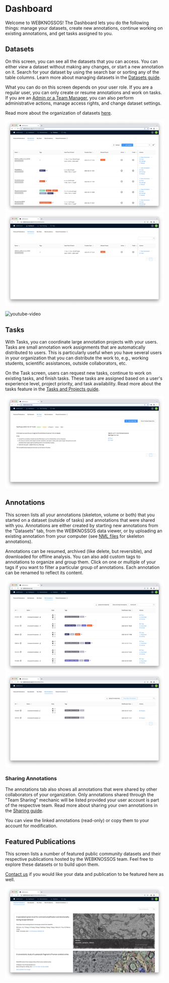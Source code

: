 # Dashboard

Welcome to WEBKNOSSOS! 
The Dashboard lets you do the following things: manage your datasets, create new annotations, continue working on existing annotations, and get tasks assigned to you.

## Datasets

On this screen, you can see all the datasets that you can access. 
You can either _view_ a dataset without making any changes, or start a new annotation on it.
Search for your dataset by using the search bar or sorting any of the table columns.
Learn more about managing datasets in the [Datasets guide](./datasets.md).

What you can do on this screen depends on your user role. 
If you are a regular user, you can only create or resume annotations and work on tasks. 
If you are an [Admin or a Team Manager](./users.md#access-rights-roles), you can also perform administrative actions, manage access rights, and change dataset settings.

Read more about the organization of datasets [here](./datasets.md#dataset-organization).

![Dashboard for Team Managers or Admins with access to dataset settings and additional administration actions.](./images/dashboard_datasets.jpeg)
![Dashboard for Regular Users](./images/dashboard_regular_user.jpeg)

![youtube-video](https://www.youtube.com/embed/naPL1jfCdOc)

## Tasks

With Tasks, you can coordinate large annotation projects with your users.
Tasks are small annotation work assignments that are automatically distributed to users. This is particularly useful when you have several users in your organization that you can distribute the work to, e.g., working students, scientific assistances, outside collaborators, etc.

On the Task screen, users can request new tasks, continue to work on existing tasks, and finish tasks. These tasks are assigned based on a user's experience level, project priority, and task availability.
Read more about the tasks feature in the [Tasks and Projects guide](./tasks.md).

![Tasks can be distributed to users. Task can include rich instructions.](./images/dashboard_tasks.jpeg)

## Annotations

This screen lists all your annotations (skeleton, volume or both) that you started on a dataset (outside of tasks) and annotations that were shared with you. Annotations are either created by starting new annotations from the "Datasets" tab, from the WEBKNOSSOS data viewer, or by uploading an existing annotation from your computer (see [NML files](./data_formats.md#nml) for skeleton annotations).

Annotations can be resumed, archived (like delete, but reversible), and downloaded for offline analysis.
You can also add custom tags to annotations to organize and group them. Click on one or multiple of your tags if you want to filter a particular group of annotations.
Each annotation can be renamed to reflect its content.

![Manage and resume your skeleton and volume annotations.](./images/dashboard_annotations.jpeg)
![Annotations can archived to declutter your dashboard.](./images/dashboard_archive.jpeg)

### Sharing Annotations

The annotations tab also shows all annotations that were shared by other collaborators of your organization. Only annotations shared through the "Team Sharing" mechanic will be listed provided your user account is part of the respective team. Read more about sharing your own annotations in the [Sharing guide](./sharing.md#annotation-sharing).

You can view the linked annotations (read-only) or copy them to your account for modification.

## Featured Publications

This screen lists a number of featured public community datasets and their respective publications hosted by the WEBKNOSSOS team. Feel free to explore these datasets or to build upon them.

[Contact us](mailto:hello@webknossos.org) if you would like your data and publication to be featured here as well.

![The list of featured community datasets.](./images/dashboard_featured_publications.jpeg)
